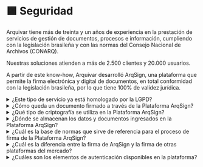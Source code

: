 # 🟪 Seguridad

Arquivar tiene más de treinta y un años de experiencia en la prestación de servicios de gestión de documentos, procesos e información, cumpliendo con la legislación brasileña y con las normas del Consejo Nacional de Archivos (CONARQ).

Nuestras soluciones atienden a más de 2.500 clientes y 20.000 usuarios.

A partir de este know-how, Arquivar desarrolló ArqSign, una plataforma que permite la firma electrónica y digital de documentos, en total conformidad con la legislación brasileña, por lo que tiene 100% de validez jurídica.

<details>

<summary>¿Este tipo de servicio ya está homologado por la LGPD?</summary>

El objetivo de ArqSign es proteger los derechos de sus clientes, asegurando la total seguridad de sus datos. Toda la información recopilada o procesada por ArqSign sigue estrictamente las disposiciones legales de la Ley General de Protección de Datos (LGPD).

</details>

<details>

<summary>¿Cómo queda un documento firmado a través de la Plataforma ArqSign?</summary>

En el Panel de Firmas de Adobe Reader es posible verificar:&#x20;

1. A Arquivar como certificadora del proceso de firma, al inicio de la ruta de firma;
2. Un certificado digital que identifica cada acción de firma (en el ejemplo a continuación, tenemos 2 firmantes).&#x20;
3. A Arquivar finalizando el flujo de firma y bloqueando el archivo para imposibilitar cambios.&#x20;

![](<../.gitbook/assets/image (334).png>)

![](<../.gitbook/assets/image (335).png>)

</details>

<details>

<summary>¿Qué tipo de criptografía se utiliza en la Plataforma ArqSign?</summary>

Para garantizar la seguridad de los datos que se transmiten entre el Cliente y el Servidor, los [<mark style="color:blue;">datos son cifrados</mark>](https://arquivar.com.br/politica-de-privacidade/) mediante un certificado SSL de SHA256.

Utilizamos criptografía en las comunicaciones y en los procesos de operación, siguiendo protocolos de transporte estándar de la industria entre los dispositivos del usuario y los centros de datos de Microsoft Azure, así como dentro de los propios centros de datos.

Para datos en reposo, nuestro servidor en Azure ofrece una amplia gama de recursos de cifrado, incluyendo AES-256.

* **Protección de redes:** infraestructura necesaria para conectar máquinas virtuales de manera segura entre sí y para conectar centros de datos locales con las VMs de Azure. Azure bloquea el tráfico no autorizado hacia los centros de datos de Microsoft o dentro de ellos, utilizando diversas tecnologías. La Red Virtual de Azure se extiende a su red local hacia la nube a través de una VPN de sitio a sitio.
* **Gestión de amenazas:** Microsoft Antimalware para servicios en la nube y máquinas virtuales. Microsoft también emplea detección de intrusiones, prevención de ataques DDoS (ataques de denegación de servicio distribuido), pruebas de penetración regulares y herramientas de análisis de datos y aprendizaje automático para ayudar a mitigar las amenazas contra la plataforma Azure.

</details>

<details>

<summary>¿Dónde se almacenan los datos y documentos ingresados en la Plataforma ArqSign?</summary>

Los datos y documentos se almacenan en el datacenter de Microsoft Azure, líder mundial en establecer requisitos de privacidad y seguridad.&#x20;

Microsoft Azure cumple con una amplia variedad de normas de conformidad internacionales y específicas del sector, como el GDPR (Reglamento General de Protección de Datos), ISO 27001, HIPAA, FedRAMP, SOC 1 y SOC 2, así como normas específicas de ciertos países, incluyendo IRAP de Australia, G-Cloud del Reino Unido y MTCS de Singapur. Rigurosas auditorías de terceros, como las realizadas por el British Standards Institute, confirman la adhesión de Azure a los estrictos controles de seguridad exigidos por tales normas.

Microsoft ha aprovechado su experiencia en la creación de protecciones de software empresarial y en la ejecución de algunos de los mayores servicios en línea del mundo para crear tecnologías y prácticas de seguridad robustas. Estas ayudan a garantizar que la infraestructura de Azure sea resistente a ataques, protegen el acceso del usuario al entorno de Azure y ayudan a mantener los datos del cliente seguros mediante comunicaciones cifradas y gestión de amenazas y prácticas de mitigación, que incluyen pruebas de penetración regulares. Haz clic aquí para ver el video explicativo.

[<mark style="color:blue;">Haz clic aquí</mark>](https://www.youtube.com/watch?v=yKNeahEQY8g) para ver el video explicativo.

</details>

<details>

<summary>¿Cuál es la base de normas que sirve de referencia para el proceso de firma de la Plataforma ArqSign?</summary>

La plataforma ArqSign se basa en los [<mark style="color:blue;">**REQUISITOS DE LAS POLÍTICAS DE FIRMA DIGITAL EN ICP-BRASIL**</mark> <mark style="color:blue;"></mark><mark style="color:blue;">del ITI (Instituto Nacional de Tecnología de la Información).</mark> ](https://chrome-extension/efaidnbmnnnibpcajpcglclefindmkaj/https://www.gov.br/iti/pt-br/central-de-conteudo/doc-icp-15-03-requisitos-minimos-para-politicas-de-assinatura-pdf)

Este documento establece los requisitos que deben ser obligatoriamente observados por las entidades creadoras de Políticas de Firma Digital en el ámbito de la Infraestructura de Claves Públicas Brasileña (ICP-Brasil), en conformidad con la estructura propuesta por los estándares **ETSI TR 102 272** y **ETSI TR 102.038**.

</details>

<details>

<summary>¿Cuál es la diferencia entre la firma de ArqSign y la firma de otras plataformas del mercado?</summary>

¡ArqSign garantiza que el archivo firmado por todos los participantes del flujo siempre sea el mismo mediante su exclusivo proceso de firma!&#x20;

Cada vez que un signatario firma un documento sin su propio Certificado Digital, ArqSign aplica un Certificado Digital de la plataforma, capturando el _Hash_ (identificación única) del archivo, verifica la integridad del archivo y adjunta al Certificado la identificación del signatario.&#x20;

Cuando el usuario ya posee un certificado digital y desea utilizarlo para realizar la firma a través de ArqSign, usamos este certificado para verificar la integridad e identificarlo como signatario en el documento.

Aplicar un certificado digital al documento para cada acto de firma es el único medio posible para asegurar el nivel de seguridad de la firma avanzada o cualificada descrita en la Ley nº 14.063, de 23 de septiembre de 2020.

</details>

<details>

<summary>¿Cuáles son los elementos de autenticación disponibles en la plataforma?</summary>

ArqSign garantiza una amplia variedad de tecnologías de autenticación, entre las cuales se encuentran:

* Certificados digitales ICP-Brasil o de estándar internacional;
* Nombre(s) del/los signatario(s);
* Documentos de registro del signatario (CPF, CNPJ u otro);
* Direcciones de correo electrónico;
* Dirección(es) IP del/de los signatario(s);
* Captura de geolocalización del signatario (si está habilitada en el dispositivo);
* Término de aceptación para firma electrónica;
* Código de acceso;
* Cuenta ArqSign;
* Representación visual de la firma;
* Fecha y hora de la firma;
* Historial de movimientos (es decir, quién envió, visualizó, firmó, etc.);
* Historial de autenticación;
* Estado de finalización.

</details>
